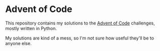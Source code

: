# Advent of Code

This repository contains my solutions to the [Advent of Code](https://adventofcode.com/) challenges, mostly written in Python.

My solutions are kind of a mess, so I'm not sure how useful they'll be to anyone else.
